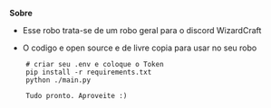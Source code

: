 **Sobre**

- Esse robo trata-se de um robo geral para o discord WizardCraft

- O codigo e open source e de livre copia para usar no seu robo


```
    # criar seu .env e coloque o Token
    pip install -r requirements.txt
    python ./main.py

    Tudo pronto. Aproveite :)
```

